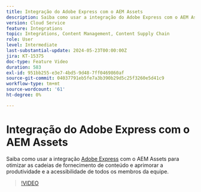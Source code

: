 ```yaml
---
title: Integração do Adobe Express com o AEM Assets
description: Saiba como usar a integração do Adobe Express com o AEM Assets para otimizar as cadeias de fornecimento de conteúdo, melhorando a produtividade e a acessibilidade de todos os membros da equipe.
version: Cloud Service
feature: Integrations
topic: Integrations, Content Management, Content Supply Chain
role: User
level: Intermediate
last-substantial-update: 2024-05-23T00:00:00Z
jira: KT-15375
doc-type: Feature Video
duration: 583
exl-id: 951bb255-e3e7-4bd5-9d48-7ff0469860af
source-git-commit: 04037791eb5fe7a3b390b29d5c25f3260e5d41c9
workflow-type: tm+mt
source-wordcount: '61'
ht-degree: 0%

---
```


# Integração do Adobe Express com o AEM Assets

Saiba como usar a integração [Adobe Express](https://www.adobe.com/express/) com o AEM Assets para otimizar as cadeias de fornecimento de conteúdo e aprimorar a produtividade e a acessibilidade de todos os membros da equipe.

>[!VIDEO](https://video.tv.adobe.com/v/3425193/?learn=on)
